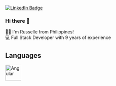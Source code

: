 [![LinkedIn Badge](https://img.shields.io/badge/LinkedIn-Profile-informational?style=flat&logo=linkedin&logoColor=white&color=0D76A8)](https://www.linkedin.com/in/joe-russelle-ramos/)

### Hi there 👋

🧑‍💻 I'm Russelle from Philippines!  
💻 Full Stack Developer with 9 years of experience  

###

## Languages
<img
  src="[https://raw.githubusercontent.com/marwin1991/profile-technology-icons/refs/heads/main/icons/html.png](https://github.com/user-attachments/assets/f0f9017a-bfd9-46fe-86ba-cc2205e75a10)"
  height="50"
  alt="Angular"
  title="Angular"
/>
<img width="7" />

###

<!--
**jrushramosdev/jrushramosdev** is a ✨ _special_ ✨ repository because its `README.md` (this file) appears on your GitHub profile.

Here are some ideas to get you started:

- 🔭 I’m currently working on ...
- 🌱 I’m currently learning ...
- 👯 I’m looking to collaborate on ...
- 🤔 I’m looking for help with ...
- 💬 Ask me about ...
- 📫 How to reach me: ...
- 😄 Pronouns: ...
- ⚡ Fun fact: ...
-->
